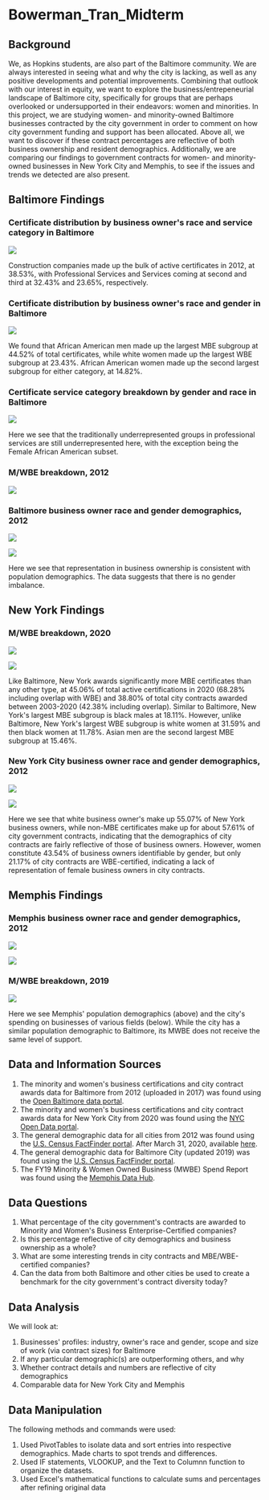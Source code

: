 # Bowerman_Tran_Midterm


## Background

We, as Hopkins students, are also part of the Baltimore community. We are always interested in seeing what and why the city is lacking, as well as any positive developments and potential improvements. Combining that outlook with our interest in equity, we want to explore the business/entrepeneurial landscape of Baltimore city, specifically for groups that are perhaps overlooked or undersupported in their endeavors: women and minorities. In this project, we are studying women- and minority-owned Baltimore businesses contracted by the city government in order to comment on how city government funding and support has been allocated. Above all, we want to discover if these contract percentages are reflective of both business ownership and resident demographics. Additionally, we are comparing our findings to government contracts for women- and minority-owned businesses in New York City and Memphis, to see if the issues and trends we detected are also present.

## Baltimore Findings
### Certificate distribution by business owner's race and service category in Baltimore
![](Images/contr_dist_byrace_balt.png)

Construction companies made up the bulk of active certificates in 2012, at 38.53%, with Professional Services and Services coming at second and third at 32.43% and 23.65%, respectively.

### Certificate distribution by business owner's race and gender in Baltimore
![](Images/Balt_Contr_Distr_Race_Gender.PNG)

We found that African American men made up the largest MBE subgroup at 44.52% of total certificates, while white women made up the largest WBE subgroup at 23.43%. African American women made up the second largest subgroup for either category, at 14.82%.

### Certificate service category breakdown by gender and race in Baltimore
![](Images/Balt_Contr_Ctgy_Breakdown_Race_Gender.PNG)

Here we see that the traditionally underrepresented groups in professional services are still underrepresented here, with the exception being the Female African American subset.

### M/WBE breakdown, 2012
![](Images/Balt_Cert_Distr.PNG)

### Baltimore business owner race and gender demographics, 2012
![](Images/Balt_Census_2012_Race.PNG)

![](Images/Balt_Census_2012_Gender.PNG)

Here we see that representation in business ownership is consistent with population demographics. The data suggests that there is no gender imbalance.

## New York Findings
### M/WBE breakdown, 2020
![](Images/NYC_Contr_Distr_MWBE.PNG)

![](Images/NYC_Cert_Distr_Race_Gender.PNG)

Like Baltimore, New York awards significantly more MBE certificates than any other type, at 45.06% of total active certifications in 2020 (68.28% including overlap with WBE) and 38.80% of total city contracts awarded between 2003-2020 (42.38% including overlap).
Similar to Baltimore, New York's largest MBE subgroup is black males at 18.11%. However, unlike Baltimore, New York's largest WBE subgroup is white women at 31.59% and then black women at 11.78%. Asian men are the second largest MBE subgroup at 15.46%.

### New York City business owner race and gender demographics, 2012
![](Images/NYC_Census_2012_Race.PNG)

![](Images/NYC_Census_2012_Gender.PNG)

Here we see that white business owner's make up 55.07% of New York business owners, while non-MBE certificates make up for about 57.61% of city government contracts, indicating that the demographics of city contracts are fairly reflective of those of business owners. However, women constitute 43.54% of business owners identifiable by gender, but only 21.17% of city contracts are WBE-certified, indicating a lack of representation of female business owners in city contracts.

## Memphis Findings
### Memphis business owner race and gender demographics, 2012
![](Images/business_ownership_byrace_mem.png)

![](Images/Memphis_Census_2012_Gender.PNG)

### M/WBE breakdown, 2019
![](Images/cityspending_mem.png)

Here we see Memphis' population demographics (above) and the city's spending on businesses of various fields (below). While the city has a similar population demographic to Baltimore, its MWBE does not receive the same level of support. 

## Data and Information Sources

1) The minority and women's business certifications and city contract awards data for Baltimore from 2012 (uploaded in 2017) was found using the [Open Baltimore data portal](https://data.baltimorecity.gov/ "Open Baltimore").
2) The minority and women's business certifications and city contract awards data for New York City from 2020 was found using the [NYC Open Data portal](https://opendata.cityofnewyork.us/ "NYC Open Data").
3) The general demographic data for all cities from 2012 was found using the [U.S. Census FactFinder portal](https://factfinder.census.gov/faces/nav/jsf/pages/index.xhtml/ "American FactFinder"). After March 31, 2020, available [here](https://data.census.gov/cedsci/ "Census Data").
4) The general demographic data for Baltimore City (updated 2019) was found using the [U.S. Census FactFinder portal](https://www.census.gov/quickfacts/fact/table/baltimorecitymaryland,US/PST045219/).
5) The FY19 Minority & Women Owned Business (MWBE) Spend Report was found using the [Memphis Data Hub](https://data.memphistn.gov/browse?q=women&sortBy=relevance).

## Data Questions

1) What percentage of the city government's contracts are awarded to Minority and Women's Business Enterprise-Certified companies?
2) Is this percentage reflective of city demographics and business ownership as a whole?
3) What are some interesting trends in city contracts and MBE/WBE-certified companies?
4) Can the data from both Baltimore and other cities be used to create a benchmark for the city government's contract diversity today?

## Data Analysis

We will look at:

1) Businesses' profiles: industry, owner's race and gender, scope and size of work (via contract sizes) for Baltimore
2) If any particular demographic(s) are outperforming others, and why
3) Whether contract details and numbers are reflective of city demographics
4) Comparable data for New York City and Memphis

## Data Manipulation

The following methods and commands were used:

1) Used PivotTables to isolate data and sort entries into respective demographics. Made charts to spot trends and differences.
2) Used IF statements, VLOOKUP, and the Text to Columnn function to organize the datasets.
3) Used Excel's mathematical functions to calculate sums and percentages after refining original data

